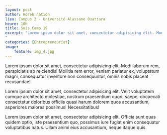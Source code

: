 ```yaml
---
layout: post
author: Horeb nation
lieu: Campus 2 - Université Alassane Ouattara
heure: 10h
title: Suis Camp 19
excerpt: "Lorem ipsum dolor sit amet, consectetur adipisicing elit. Modi laborum rem, perspiciatis ab reiciendis! Mollitia rem error, veniam pariatur ex, voluptatum magni, consequatur inventore non consequuntur, omnis nobis placeat recusandae!
"
categories: [Entrepreneuriat]
image:
    feature: img_4.jpg
---
```


Lorem ipsum dolor sit amet, consectetur adipisicing elit. Modi laborum rem, perspiciatis ab reiciendis! Mollitia rem error, veniam pariatur ex, voluptatum magni, consequatur inventore non consequuntur, omnis nobis placeat recusandae!

Lorem ipsum dolor sit amet, consectetur adipisicing elit. Velit voluptatem cumque architecto molestiae, nostrum praesentium quod, saepe, obcaecati consectetur doloribus officiis quasi harum dolorem quos accusantium, asperiores maiores possimus! Necessitatibus!

Lorem ipsum dolor sit amet, consectetur adipisicing elit. Officia sunt quas quidem optio, iste praesentium quo, possimus iure fugiat enim consequatur voluptatibus natus. Ullam animi eius accusantium, neque itaque quis.
